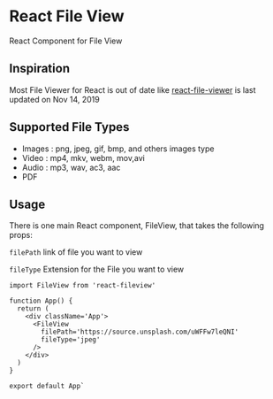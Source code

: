# React File View

React Component for File View

## Inspiration

Most File Viewer for React is out of date like [react-file-viewer](https://www.npmjs.com/package/react-file-viewer) is last updated on Nov 14, 2019

## Supported File Types

- Images : png, jpeg, gif, bmp, and others images type
- Video : mp4, mkv, webm, mov,avi
- Audio : mp3, wav, ac3, aac
- PDF

## Usage

There is one main React component, FileView, that takes the following props:

`filePath` link of file you want to view

`fileType` Extension for the File you want to view

    import FileView from 'react-fileview'

    function App() {
      return (
        <div className='App'>
          <FileView
            filePath='https://source.unsplash.com/uWFFw7leQNI'
            fileType='jpeg'
          />
        </div>
      )
    }

    export default App`
